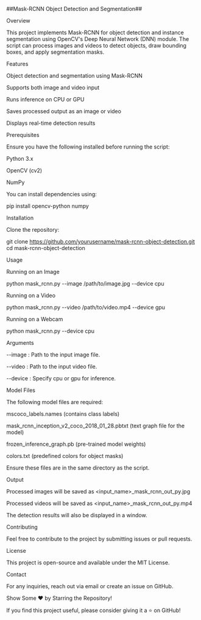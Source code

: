 ##Mask-RCNN Object Detection and Segmentation##

Overview

This project implements Mask-RCNN for object detection and instance segmentation using OpenCV's Deep Neural Network (DNN) module. The script can process images and videos to detect objects, draw bounding boxes, and apply segmentation masks.

Features

Object detection and segmentation using Mask-RCNN

Supports both image and video input

Runs inference on CPU or GPU

Saves processed output as an image or video

Displays real-time detection results

Prerequisites

Ensure you have the following installed before running the script:

Python 3.x

OpenCV (cv2)

NumPy

You can install dependencies using:

pip install opencv-python numpy

Installation

Clone the repository:

git clone https://github.com/yourusername/mask-rcnn-object-detection.git
cd mask-rcnn-object-detection

Usage

Running on an Image

python mask_rcnn.py --image /path/to/image.jpg --device cpu

Running on a Video

python mask_rcnn.py --video /path/to/video.mp4 --device gpu

Running on a Webcam

python mask_rcnn.py --device cpu

Arguments

--image : Path to the input image file.

--video : Path to the input video file.

--device : Specify cpu or gpu for inference.

Model Files

The following model files are required:

mscoco_labels.names (contains class labels)

mask_rcnn_inception_v2_coco_2018_01_28.pbtxt (text graph file for the model)

frozen_inference_graph.pb (pre-trained model weights)

colors.txt (predefined colors for object masks)

Ensure these files are in the same directory as the script.

Output

Processed images will be saved as <input_name>_mask_rcnn_out_py.jpg

Processed videos will be saved as <input_name>_mask_rcnn_out_py.mp4

The detection results will also be displayed in a window.

Contributing

Feel free to contribute to the project by submitting issues or pull requests.

License

This project is open-source and available under the MIT License.

Contact

For any inquiries, reach out via email or create an issue on GitHub.

Show Some ❤️ by Starring the Repository!

If you find this project useful, please consider giving it a ⭐ on GitHub!


